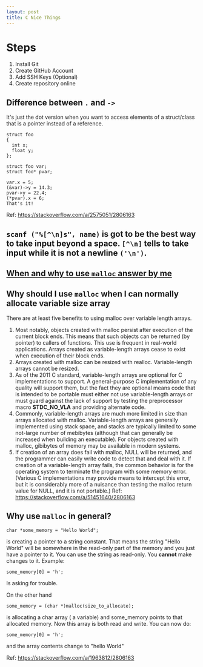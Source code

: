 ```yaml
---
layout: post
title: C Nice Things
---
```


# Steps
1. Install Git
2. Create GitHub Account
3. Add SSH Keys (Optional)
4. Create repository online 

## Difference between `.` and `->`
It's just the dot version when you want to access elements of a struct/class that is a pointer instead of a reference.

```
struct foo
{
  int x;
  float y;
};

struct foo var;
struct foo* pvar;

var.x = 5;
(&var)->y = 14.3;
pvar->y = 22.4;
(*pvar).x = 6;
That's it!
```
Ref: https://stackoverflow.com/a/2575051/2806163

## `scanf ("%[^\n]s", name)` is got to be the best way to take input beyond a space. `[^\n]` tells to take input while it is not a newline `('\n')`.

## [When and why to use `malloc` answer by me](https://stackoverflow.com/a/53979498/2806163)

## Why should I use `malloc` when I can normally allocate variable size array
There are at least five benefits to using malloc over variable length arrays.

1. Most notably, objects created with malloc persist after execution of the current block ends. This means that such objects can be returned (by pointer) to callers of functions. This use is frequent in real-world applications. Arrays created as variable-length arrays cease to exist when execution of their block ends.
2. Arrays created with malloc can be resized with realloc. Variable-length arrays cannot be resized.
3. As of the 2011 C standard, variable-length arrays are optional for C implementations to support. A general-purpose C implementation of any quality will support them, but the fact they are optional means code that is intended to be portable must either not use variable-length arrays or must guard against the lack of support by testing the preprocessor macro __STDC_NO_VLA__ and providing alternate code.
4. Commonly, variable-length arrays are much more limited in size than arrays allocated with malloc. Variable-length arrays are generally implemented using stack space, and stacks are typically limited to some not-large number of mebibytes (although that can generally be increased when building an executable). For objects created with malloc, gibibytes of memory may be available in modern systems.
5. If creation of an array does fail with malloc, NULL will be returned, and the programmer can easily write code to detect that and deal with it. If creation of a variable-length array fails, the common behavior is for the operating system to terminate the program with some memory error. (Various C implementations may provide means to intercept this error, but it is considerably more of a nuisance than testing the malloc return value for NULL, and it is not portable.)
Ref: https://stackoverflow.com/a/51451640/2806163

## Why use `malloc` in general?
```
char *some_memory = "Hello World";
```
is creating a pointer to a string constant. That means the string "Hello World" will be somewhere in the read-only part of the memory and you just have a pointer to it. You can use the string as read-only. You **cannot** make changes to it. Example:

```
some_memory[0] = 'h';
```
Is asking for trouble.

On the other hand

```
some_memory = (char *)malloc(size_to_allocate);
```
is allocating a char array ( a variable) and some_memory points to that allocated memory. Now this array is both read and write. You can now do:

```
some_memory[0] = 'h';
```
and the array contents change to "hello World"

Ref: https://stackoverflow.com/a/1963812/2806163

